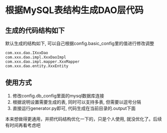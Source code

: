 # 根据MySQL表结构生成DAO层代码

## 生成的代码结构如下
默认生成的结构如下, 可以自己根据config.basic_config里的值进行修改调整
```
com.xxx.dao.IXxxDao
com.xxx.dao.impl.XxxDaoImpl
com.xxx.dao.impl.mapper.XxxMapper
com.xxx.dao.entity.XxxEntity
```

## 使用方式
1. 修改config.db_config里面的mysql数据库连接
2. 根据说明设置需要生成的表, 同时可以支持多表, 但需要以逗号分隔
3. 直接运行generator.py即可, 代码生成在当前目录的.output下面


本来想做得更通用，并把代码结构优化一下的，只是个人使用, 就没优化了。后续有时间再看考虑吧
